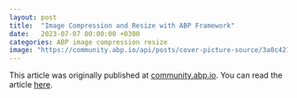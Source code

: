 ```yaml
---
layout: post
title:  "Image Compression and Resize with ABP Framework"
date:   2023-07-07 00:00:00 +0300
categories: ABP image compression resize
image: "https://community.abp.io/api/posts/cover-picture-source/3a0c421b-9d43-6b73-3aa2-aaac1ca42cef"
---
```


This article was originally published at [community.abp.io](https://community.abp.io/). You can read the article [here](https://community.abp.io/posts/image-compression-and-resize-with-abp-framework-4v2gpb7g).